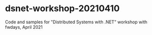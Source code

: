 # dsnet-workshop-20210410
Code and samples for "Distributed Systems with .NET" workshop with fwdays, April 2021
